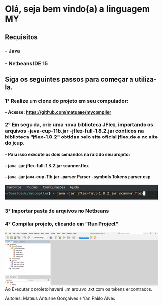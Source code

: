# Olá, seja bem vindo(a) a linguagem MY

## Requisitos
### - Java
### - Netbeans IDE 15

## Siga os seguintes passos para começar a utiliza-la.

### 1° Realize um clone do projeto em seu computador:
#### -  Acesse: https://github.com/matuane/mycompiler

### 2° Em seguida, crie uma nova biblioteca JFlex, importando os arquivos -java-cup-11b.jar -jflex-full-1.8.2.jar contidos na biblioteca "jflex-1.8.2" obtidas pelo site oficial jflex.de e no site do jcup.
#### - Para isso execute os dois comandos na raiz do seu projeto:
####    - java -jar jflex-full-1.8.2.jar scanner.flex
####    - java -jar java-cup-11b.jar -parser Parser -symbols Tokens parser.cup

!["terminal"](terminal.png)

### 3° Importar pasta de arquivos no Netbeans
### 4° Compilar projeto, clicando em "Run Project"
!["netbeans"](netBeans.png)
Ao Executar o projeto haverá um arquivo .txt com os tokens encontrados.

Autores: Mateus Antuane Gonçalves e Yan Pablo Alves
